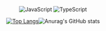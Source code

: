 
<div align="center">

![JavaScript](https://img.shields.io/badge/javascript-%23323330.svg?style=for-the-badge&logo=javascript&logoColor=%23F7DF1E)
![TypeScript](https://img.shields.io/badge/typescript-%23007ACC.svg?style=for-the-badge&logo=typescript&logoColor=white)


[![Top Langs](https://github-readme-stats.vercel.app/api/top-langs/?username=milmilkim&layout=compact)](https://github.com/anuraghazra/github-readme-stats)![Anurag's GitHub stats](https://github-readme-stats.vercel.app/api?username=milmilkim&show_icons=true&theme=default  )

  
</div>





